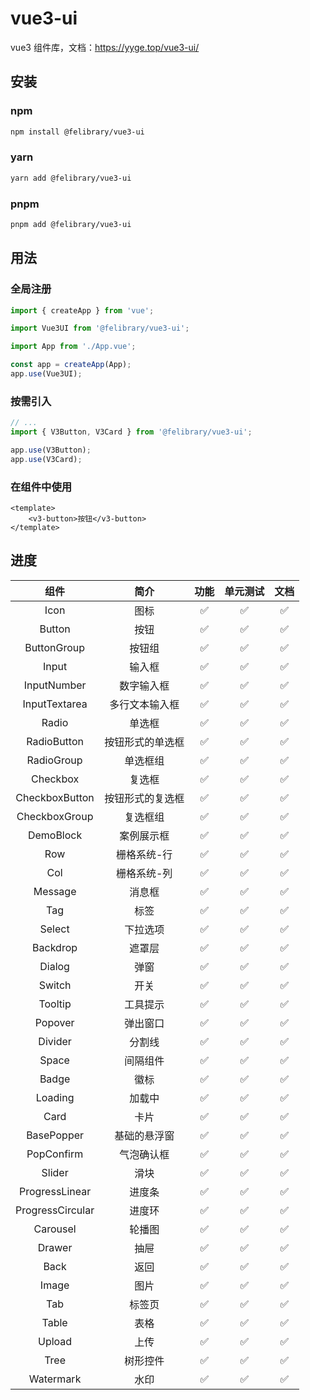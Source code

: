 # vue3-ui

vue3 组件库，文档：https://yyge.top/vue3-ui/

## 安装

### npm

```bash
npm install @felibrary/vue3-ui
```

### yarn

```bash
yarn add @felibrary/vue3-ui
```

### pnpm

```bash
pnpm add @felibrary/vue3-ui
```

## 用法

### 全局注册

```ts
import { createApp } from 'vue';

import Vue3UI from '@felibrary/vue3-ui';

import App from './App.vue';

const app = createApp(App);
app.use(Vue3UI);
```

### 按需引入

```ts
// ...
import { V3Button, V3Card } from '@felibrary/vue3-ui';

app.use(V3Button);
app.use(V3Card);
```

### 在组件中使用

```vue
<template>
	<v3-button>按钮</v3-button>
</template>
```

## 进度

|       组件       |       简介       | 功能 | 单元测试 | 文档 |
| :--------------: | :--------------: | :--: | :------: | :--: |
|       Icon       |       图标       |  ✅  |    ✅    |  ✅  |
|      Button      |       按钮       |  ✅  |    ✅    |  ✅  |
|   ButtonGroup    |      按钮组      |  ✅  |    ✅    |  ✅  |
|      Input       |      输入框      |  ✅  |    ✅    |  ✅  |
|   InputNumber    |    数字输入框    |  ✅  |    ✅    |  ✅  |
|  InputTextarea   |  多行文本输入框  |  ✅  |    ✅    |  ✅  |
|      Radio       |      单选框      |  ✅  |    ✅    |  ✅  |
|   RadioButton    | 按钮形式的单选框 |  ✅  |    ✅    |  ✅  |
|    RadioGroup    |     单选框组     |  ✅  |    ✅    |  ✅  |
|     Checkbox     |      复选框      |  ✅  |    ✅    |  ✅  |
|  CheckboxButton  | 按钮形式的复选框 |  ✅  |    ✅    |  ✅  |
|  CheckboxGroup   |     复选框组     |  ✅  |    ✅    |  ✅  |
|    DemoBlock     |    案例展示框    |  ✅  |    ✅    |  ✅  |
|       Row        |   栅格系统-行    |  ✅  |    ✅    |  ✅  |
|       Col        |   栅格系统-列    |  ✅  |    ✅    |  ✅  |
|     Message      |      消息框      |  ✅  |    ✅    |  ✅  |
|       Tag        |       标签       |  ✅  |    ✅    |  ✅  |
|      Select      |     下拉选项     |  ✅  |    ✅    |  ✅  |
|     Backdrop     |      遮罩层      |  ✅  |    ✅    |  ✅  |
|      Dialog      |       弹窗       |  ✅  |    ✅    |  ✅  |
|      Switch      |       开关       |  ✅  |    ✅    |  ✅  |
|     Tooltip      |     工具提示     |  ✅  |    ✅    |  ✅  |
|     Popover      |     弹出窗口     |  ✅  |    ✅    |  ✅  |
|     Divider      |      分割线      |  ✅  |    ✅    |  ✅  |
|      Space       |     间隔组件     |  ✅  |    ✅    |  ✅  |
|      Badge       |       徽标       |  ✅  |    ✅    |  ✅  |
|     Loading      |      加载中      |  ✅  |    ✅    |  ✅  |
|       Card       |       卡片       |  ✅  |    ✅    |  ✅  |
|    BasePopper    |   基础的悬浮窗   |  ✅  |    ✅    |  ✅  |
|    PopConfirm    |    气泡确认框    |  ✅  |    ✅    |  ✅  |
|      Slider      |       滑块       |  ✅  |    ✅    |  ✅  |
|  ProgressLinear  |      进度条      |  ✅  |    ✅    |  ✅  |
| ProgressCircular |      进度环      |  ✅  |    ✅    |  ✅  |
|     Carousel     |      轮播图      |  ✅  |    ✅    |  ✅  |
|      Drawer      |       抽屉       |  ✅  |    ✅    |  ✅  |
|       Back       |       返回       |  ✅  |    ✅    |  ✅  |
|      Image       |       图片       |  ✅  |    ✅    |  ✅  |
|       Tab        |      标签页      |  ✅  |    ✅    |  ✅  |
|      Table       |       表格       |  ✅  |    ✅    |  ✅  |
|      Upload      |       上传       |  ✅  |    ✅    |  ✅  |
|       Tree       |     树形控件     |  ✅  |    ✅    |  ✅  |
|    Watermark     |       水印       |  ✅  |    ✅    |  ✅  |

